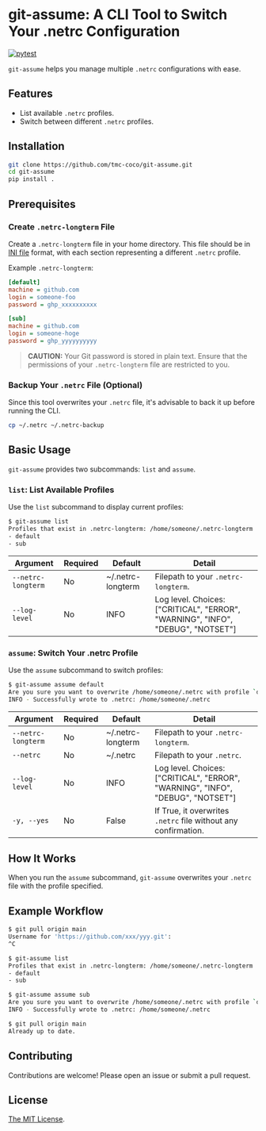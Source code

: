 # git-assume: A CLI Tool to Switch Your .netrc Configuration

[![pytest](https://github.com/joe-yama/git-assume/actions/workflows/pytest.yml/badge.svg)](https://github.com/joe-yama/git-assume/actions/workflows/pytest.yml)

`git-assume` helps you manage multiple `.netrc` configurations with ease.

## Features

- List available `.netrc` profiles.
- Switch between different `.netrc` profiles.

## Installation

```sh
git clone https://github.com/tmc-coco/git-assume.git
cd git-assume
pip install .
```

## Prerequisites

### Create `.netrc-longterm` File

Create a `.netrc-longterm` file in your home directory. This file should be in [INI file](https://w.wiki/BL3e) format, with each section representing a different `.netrc` profile.

Example `.netrc-longterm`:

```ini
[default]
machine = github.com
login = someone-foo
password = ghp_xxxxxxxxxx

[sub]
machine = github.com
login = someone-hoge
password = ghp_yyyyyyyyyy
```

> **CAUTION:** Your Git password is stored in plain text. Ensure that the permissions of your `.netrc-longterm` file are restricted to you.

### Backup Your `.netrc` File (Optional)

Since this tool overwrites your `.netrc` file, it's advisable to back it up before running the CLI.

```sh
cp ~/.netrc ~/.netrc-backup
```

## Basic Usage

`git-assume` provides two subcommands: `list` and `assume`.

### `list`: List Available Profiles

Use the `list` subcommand to display current profiles:

```sh
$ git-assume list
Profiles that exist in .netrc-longterm: /home/someone/.netrc-longterm
- default
- sub
```

| Argument           | Required | Default           | Detail                                                                          |
| ------------------ | -------- | ----------------- | ------------------------------------------------------------------------------- |
| `--netrc-longterm` | No       | ~/.netrc-longterm | Filepath to your `.netrc-longterm`.                                             |
| `--log-level`      | No       | INFO              | Log level. Choices: ["CRITICAL", "ERROR", "WARNING", "INFO", "DEBUG", "NOTSET"] |

### `assume`: Switch Your .netrc Profile

Use the `assume` subcommand to switch profiles:

```sh
$ git-assume assume default
Are you sure you want to overwrite /home/someone/.netrc with profile `default`? [Y/n] Y
INFO - Successfully wrote to .netrc: /home/someone/.netrc
```

| Argument           | Required | Default           | Detail                                                                             |
| ------------------ | -------- | ----------------- | ---------------------------------------------------------------------------------- |
| `--netrc-longterm` | No       | ~/.netrc-longterm | Filepath to your `.netrc-longterm`.                                                |
| `--netrc`          | No       | ~/.netrc          | Filepath to your `.netrc`.                                                         |
| `--log-level`      | No       | INFO              | Log level. Choices: ["CRITICAL", "ERROR", "WARNING", "INFO", "DEBUG", "NOTSET"]    |
| `-y, --yes`        | No       | False             | If True, it overwrites `.netrc` file without any confirmation.                     |

## How It Works

When you run the `assume` subcommand, `git-assume` overwrites your `.netrc` file with the profile specified.

## Example Workflow

```sh
$ git pull origin main
Username for 'https://github.com/xxx/yyy.git':
^C

$ git-assume list
Profiles that exist in .netrc-longterm: /home/someone/.netrc-longterm
- default
- sub

$ git-assume assume sub
Are you sure you want to overwrite /home/someone/.netrc with profile `default`? [Y/n] Y
INFO - Successfully wrote to .netrc: /home/someone/.netrc

$ git pull origin main
Already up to date.
```

## Contributing

Contributions are welcome! Please open an issue or submit a pull request.

## License

[The MIT License](./LICENSE.txt).
